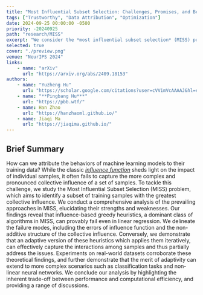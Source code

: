 ```yaml
---
title: "Most Influential Subset Selection: Challenges, Promises, and Beyond"
tags: ["Trustworthy", "Data Attribution", "Optimization"]
date: 2024-09-25 00:00:00 -0500
priority: -20240925
path: "research/MISS"
excerpt: "We consider the *most influential subset selection* (MISS) problem and identify various failure modes of the greedy-based algorithm used by the community, and prove that being \"adaptive\" helps in a non-obvious way."
selected: true
cover: "./preview.png"
venue: "NeurIPS 2024"
links:
    - name: "arXiv"
      url: "https://arxiv.org/abs/2409.18153"
authors:
    - name: "Yuzheng Hu"
      url: "https://scholar.google.com/citations?user=cVVimVcAAAAJ&hl=en"
    - name: "**Pingbang Hu***"
      url: "https://pbb.wtf/"
    - name: Han Zhao
      url: "https://hanzhaoml.github.io/"
    - name: Jiaqi Ma
      url: "https://jiaqima.github.io/"
---
```


## Brief Summary

How can we attribute the behaviors of machine learning models to their training data? While the classic [*influence function*](https://arxiv.org/abs/1703.04730) sheds light on the impact of individual samples, it often fails to capture the more complex and pronounced collective influence of a set of samples. To tackle this challenge, we study the Most Influential Subset Selection (MISS) problem, which aims to identify a subset of training samples with the greatest collective influence. We conduct a comprehensive analysis of the prevailing approaches in MISS, elucidating their strengths and weaknesses. Our findings reveal that influence-based greedy heuristics, a dominant class of algorithms in MISS, can provably fail even in linear regression. We delineate the failure modes, including the errors of influence function and the non-additive structure of the collective influence. Conversely, we demonstrate that an adaptive version of these heuristics which applies them iteratively, can effectively capture the interactions among samples and thus partially address the issues. Experiments on real-world datasets corroborate these theoretical findings, and further demonstrate that the merit of adaptivity can extend to more complex scenarios such as classification tasks and non-linear neural networks. We conclude our analysis by highlighting the inherent trade-off between performance and computational efficiency, and providing a range of discussions.
